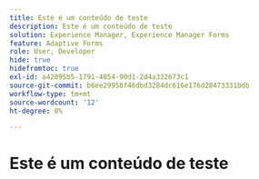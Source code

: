 ```yaml
---
title: Este é um conteúdo de teste
description: Este é um conteúdo de teste
solution: Experience Manager, Experience Manager Forms
feature: Adaptive Forms
role: User, Developer
hide: true
hidefromtoc: true
exl-id: a42095b5-1791-4854-90d1-2d4a332673c1
source-git-commit: b6ee29958f46dbd3284dc616e176d28473331bdb
workflow-type: tm+mt
source-wordcount: '12'
ht-degree: 0%

---
```


# Este é um conteúdo de teste
